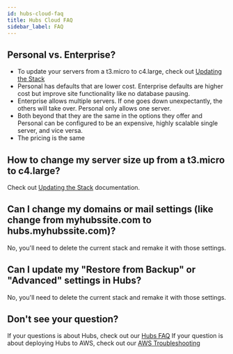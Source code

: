 ```yaml
---
id: hubs-cloud-faq
title: Hubs Cloud FAQ
sidebar_label: FAQ
---
```


## Personal vs. Enterprise?

- To update your servers from a t3.micro to c4.large, check out [Updating the Stack](./hubs-cloud-aws-updating-the-stack.md)
- Personal has defaults that are lower cost. Enterprise defaults are higher cost but improve site functionality like no database pausing.
- Enterprise allows multiple servers. If one goes down unexpectantly, the others will take over. Personal only allows one server.
- Both beyond that they are the same in the options they offer and Personal can be configured to be an expensive, highly scalable single server, and vice versa.
- The pricing is the same

## How to change my server size up from a t3.micro to c4.large?

Check out [Updating the Stack](./hubs-cloud-aws-updating-the-stack.md) documentation.

## Can I change my domains or mail settings (like change from myhubssite.com to hubs.myhubssite.com)?

No, you'll need to delete the current stack and remake it with those settings.

## Can I update my "Restore from Backup" or "Advanced" settings in Hubs?

No, you'll need to delete the current stack and remake it with those settings.

## Don't see your question?

If your questions is about Hubs, check out our [Hubs FAQ](./hubs-cloud-faq.md)
If your question is about deploying Hubs to AWS, check out our [AWS Troubleshooting](./hubs-cloud-aws-troubleshooting.md)
